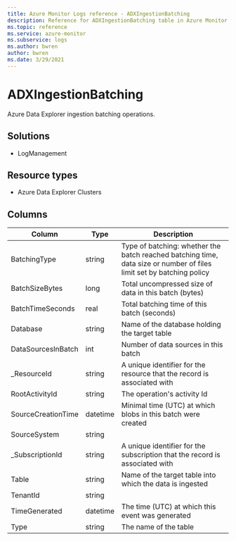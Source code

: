 ```yaml
---
title: Azure Monitor Logs reference - ADXIngestionBatching
description: Reference for ADXIngestionBatching table in Azure Monitor Logs.
ms.topic: reference
ms.service: azure-monitor
ms.subservice: logs
ms.author: bwren
author: bwren
ms.date: 3/29/2021
---
```


# ADXIngestionBatching

 Azure Data Explorer ingestion batching operations.

## Solutions

- LogManagement
## Resource types

- Azure Data Explorer Clusters




## Columns

|Column|Type|Description|
|---|---|---|
|BatchingType|string|Type of batching: whether the batch reached batching time, data size or number of files limit set by batching policy|
|BatchSizeBytes|long|Total uncompressed size of data in this batch (bytes)|
|BatchTimeSeconds|real|Total batching time of this batch (seconds)|
|Database|string|Name of the database holding the target table|
|DataSourcesInBatch|int|Number of data sources in this batch|
|_ResourceId|string|A unique identifier for the resource that the record is associated with|
|RootActivityId|string|The operation's activity Id|
|SourceCreationTime|datetime|Minimal time (UTC) at which blobs in this batch were created|
|SourceSystem|string||
|_SubscriptionId|string|A unique identifier for the subscription that the record is associated with|
|Table|string|Name of the target table into which the data is ingested|
|TenantId|string||
|TimeGenerated|datetime|The time (UTC) at which this event was generated|
|Type|string|The name of the table|
